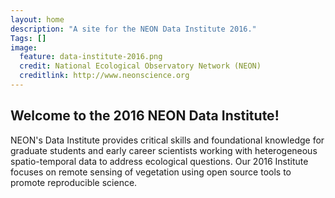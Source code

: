 ```yaml
---
layout: home
description: "A site for the NEON Data Institute 2016."
Tags: []
image:
  feature: data-institute-2016.png
  credit: National Ecological Observatory Network (NEON)
  creditlink: http://www.neonscience.org
---
```



## Welcome to the 2016 NEON Data Institute! 

NEON's Data Institute provides critical skills and foundational knowledge for 
graduate students and early career scientists working with heterogeneous 
spatio-temporal data to address ecological questions. Our 2016 Institute focuses 
on remote sensing of vegetation using open source tools to promote reproducible 
science.

